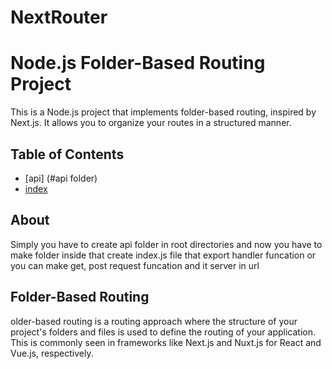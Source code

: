 # NextRouter

# Node.js Folder-Based Routing Project
This is a Node.js project that implements folder-based routing, inspired by Next.js. It allows you to organize your routes in a structured manner.

## Table of Contents
- [api] (#api folder)
- [index](#index.js)

## About

Simply you have to create api folder in root directories and now you have to make folder inside that create index.js file that export handler funcation or you can make get, post request funcation and it server in url

## Folder-Based Routing

older-based routing is a routing approach where the structure of your project's folders and files is used to define the routing of your application. This is commonly seen in frameworks like Next.js and Nuxt.js for React and Vue.js, respectively.
